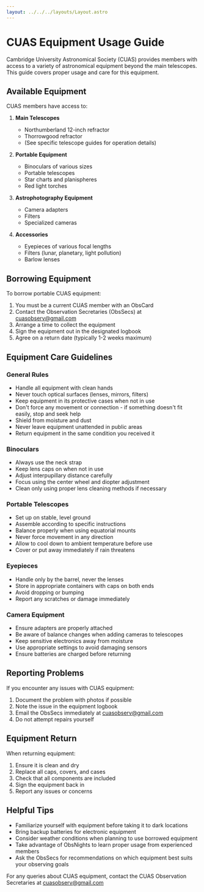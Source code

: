 ```yaml
---
layout: ../../../layouts/Layout.astro
---
```


# CUAS Equipment Usage Guide

Cambridge University Astronomical Society (CUAS) provides members with access to a variety of astronomical equipment beyond the main telescopes. This guide covers proper usage and care for this equipment.

## Available Equipment

CUAS members have access to:

1. **Main Telescopes**
   - Northumberland 12-inch refractor
   - Thorrowgood refractor
   - (See specific telescope guides for operation details)

2. **Portable Equipment**
   - Binoculars of various sizes
   - Portable telescopes
   - Star charts and planispheres
   - Red light torches

3. **Astrophotography Equipment**
   - Camera adapters
   - Filters
   - Specialized cameras

4. **Accessories**
   - Eyepieces of various focal lengths
   - Filters (lunar, planetary, light pollution)
   - Barlow lenses

## Borrowing Equipment

To borrow portable CUAS equipment:

1. You must be a current CUAS member with an ObsCard
2. Contact the Observation Secretaries (ObsSecs) at cuasobserv@gmail.com
3. Arrange a time to collect the equipment
4. Sign the equipment out in the designated logbook
5. Agree on a return date (typically 1-2 weeks maximum)

## Equipment Care Guidelines

### General Rules

- Handle all equipment with clean hands
- Never touch optical surfaces (lenses, mirrors, filters)
- Keep equipment in its protective cases when not in use
- Don't force any movement or connection - if something doesn't fit easily, stop and seek help
- Shield from moisture and dust
- Never leave equipment unattended in public areas
- Return equipment in the same condition you received it

### Binoculars

- Always use the neck strap
- Keep lens caps on when not in use
- Adjust interpupillary distance carefully
- Focus using the center wheel and diopter adjustment
- Clean only using proper lens cleaning methods if necessary

### Portable Telescopes

- Set up on stable, level ground
- Assemble according to specific instructions
- Balance properly when using equatorial mounts
- Never force movement in any direction
- Allow to cool down to ambient temperature before use
- Cover or put away immediately if rain threatens

### Eyepieces

- Handle only by the barrel, never the lenses
- Store in appropriate containers with caps on both ends
- Avoid dropping or bumping
- Report any scratches or damage immediately

### Camera Equipment

- Ensure adapters are properly attached
- Be aware of balance changes when adding cameras to telescopes
- Keep sensitive electronics away from moisture
- Use appropriate settings to avoid damaging sensors
- Ensure batteries are charged before returning

## Reporting Problems

If you encounter any issues with CUAS equipment:

1. Document the problem with photos if possible
2. Note the issue in the equipment logbook
3. Email the ObsSecs immediately at cuasobserv@gmail.com
4. Do not attempt repairs yourself

## Equipment Return

When returning equipment:

1. Ensure it is clean and dry
2. Replace all caps, covers, and cases
3. Check that all components are included
4. Sign the equipment back in
5. Report any issues or concerns

## Helpful Tips

- Familiarize yourself with equipment before taking it to dark locations
- Bring backup batteries for electronic equipment
- Consider weather conditions when planning to use borrowed equipment
- Take advantage of ObsNights to learn proper usage from experienced members
- Ask the ObsSecs for recommendations on which equipment best suits your observing goals

For any queries about CUAS equipment, contact the CUAS Observation Secretaries at cuasobserv@gmail.com